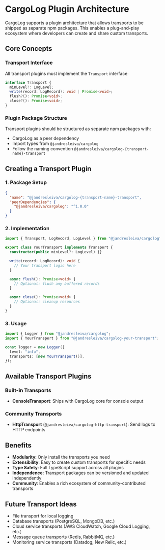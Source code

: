 # CargoLog Plugin Architecture

CargoLog supports a plugin architecture that allows transports to be shipped as separate npm packages. This enables a plug-and-play ecosystem where developers can create and share custom transports.

## Core Concepts

### Transport Interface

All transport plugins must implement the `Transport` interface:

```typescript
interface Transport {
  minLevel?: LogLevel;
  write(record: LogRecord): void | Promise<void>;
  flush?(): Promise<void>;
  close?(): Promise<void>;
}
```

### Plugin Package Structure

Transport plugins should be structured as separate npm packages with:

- CargoLog as a peer dependency
- Import types from `@jandresleiva/cargolog`
- Follow the naming convention `@jandresleiva/cargolog-{transport-name}-transport`

## Creating a Transport Plugin

### 1. Package Setup

```json
{
  "name": "@jandresleiva/cargolog-{transport-name}-transport",
  "peerDependencies": {
    "@jandresleiva/cargolog": "^1.0.0"
  }
}
```

### 2. Implementation

```typescript
import { Transport, LogRecord, LogLevel } from "@jandresleiva/cargolog";

export class YourTransport implements Transport {
  constructor(public minLevel?: LogLevel) {}

  write(record: LogRecord): void {
    // Your transport logic here
  }

  async flush(): Promise<void> {
    // Optional: flush any buffered records
  }

  async close(): Promise<void> {
    // Optional: cleanup resources
  }
}
```

### 3. Usage

```typescript
import { Logger } from "@jandresleiva/cargolog";
import { YourTransport } from "@jandresleiva/cargolog-your-transport";

const logger = new Logger({
  level: "info",
  transports: [new YourTransport()],
});
```

## Available Transport Plugins

### Built-in Transports

- **ConsoleTransport**: Ships with CargoLog core for console output

### Community Transports

- **HttpTransport** (`@jandresleiva/cargolog-http-transport`): Send logs to HTTP endpoints

## Benefits

- **Modularity**: Only install the transports you need
- **Extensibility**: Easy to create custom transports for specific needs
- **Type Safety**: Full TypeScript support across all plugins
- **Independence**: Transport packages can be versioned and updated independently
- **Community**: Enables a rich ecosystem of community-contributed transports

## Future Transport Ideas

- File transport for local logging
- Database transports (PostgreSQL, MongoDB, etc.)
- Cloud service transports (AWS CloudWatch, Google Cloud Logging, etc.)
- Message queue transports (Redis, RabbitMQ, etc.)
- Monitoring service transports (Datadog, New Relic, etc.)
